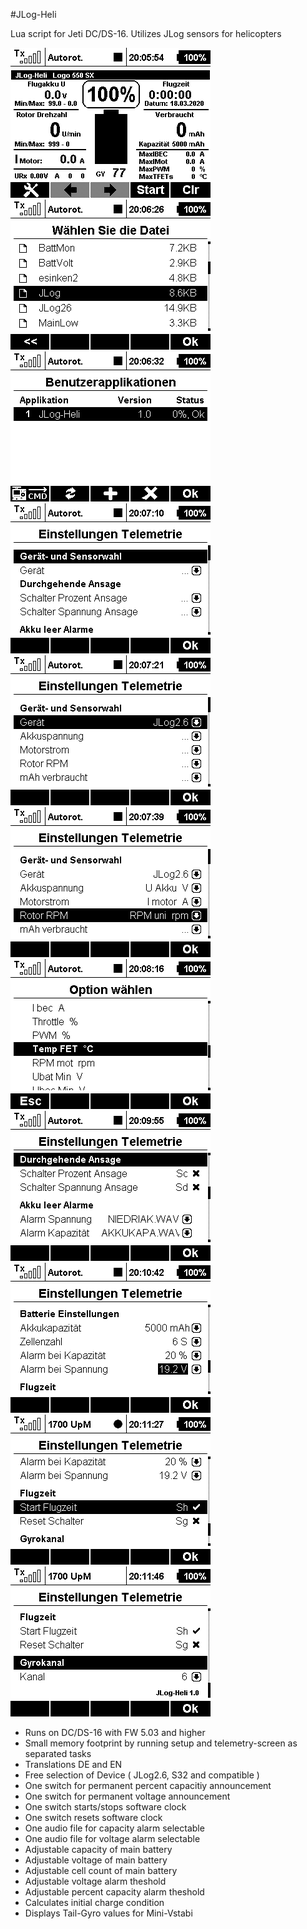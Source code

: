 #JLog-Heli

Lua script for Jeti DC/DS-16. Utilizes JLog sensors for helicopters

![screen000](https://raw.githubusercontent.com/nichtgedacht/JLog-Heli/master/Screen000.bmp)
![screen001](https://raw.githubusercontent.com/nichtgedacht/JLog-Heli/master/Screen001.bmp)
![screen002](https://raw.githubusercontent.com/nichtgedacht/JLog-Heli/master/Screen002.bmp)
![screen003](https://raw.githubusercontent.com/nichtgedacht/JLog-Heli/master/Screen003.bmp)
![screen004](https://raw.githubusercontent.com/nichtgedacht/JLog-Heli/master/Screen004.bmp)
![screen000](https://raw.githubusercontent.com/nichtgedacht/JLog-Heli/master/Screen005.bmp)
![screen001](https://raw.githubusercontent.com/nichtgedacht/JLog-Heli/master/Screen006.bmp)
![screen002](https://raw.githubusercontent.com/nichtgedacht/JLog-Heli/master/Screen007.bmp)
![screen003](https://raw.githubusercontent.com/nichtgedacht/JLog-Heli/master/Screen008.bmp)
![screen004](https://raw.githubusercontent.com/nichtgedacht/JLog-Heli/master/Screen009.bmp)
![screen000](https://raw.githubusercontent.com/nichtgedacht/JLog-Heli/master/Screen010.bmp)


* Runs on DC/DS-16 with FW 5.03 and higher
* Small memory footprint by running setup and telemetry-screen as separated tasks 
* Translations DE and EN
* Free selection of Device ( JLog2.6, S32 and compatible )
* One switch for permanent percent capacitiy announcement
* One switch for permanent voltage announcement
* One switch starts/stops software clock
* One switch resets software clock
* One audio file for capacity alarm selectable
* One audio file for voltage alarm selectable
* Adjustable capacity of main battery
* Adjustable voltage of main battery
* Adjustable cell count of main battery
* Adjustable voltage alarm theshold
* Adjustable percent capacity alarm theshold
* Calculates initial charge condition
* Displays Tail-Gyro values for Mini-Vstabi
